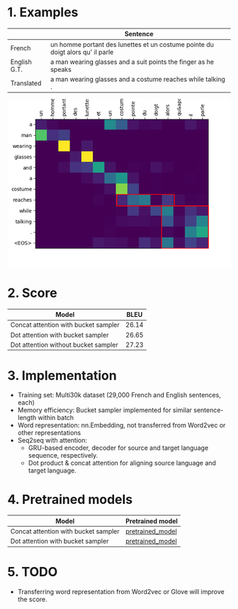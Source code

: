 # 1. Examples
|        |Sentence                                                                               |
|---------------|-------------------------------------------------------------------------------------|
| French        | un homme portant des lunettes et un costume pointe du doigt alors qu&apos; il parle |
| English G.T.  | a man wearing glasses and a suit points the finger as he speaks                     |
| Translated    | a man wearing glasses and a costume reaches while talking .                         |

![](example_from_concat_attention_model.png)
# 2. Score
| Model                                | BLEU  |
|--------------------------------------|-------|
| Concat attention with bucket sampler | 26.14 |
| Dot attention with bucket sampler    | 26.65 |
| Dot attention without bucket sampler | 27.23 |

# 3. Implementation

* Training set: Multi30k dataset (29,000 French and English sentences, each)
* Memory efficiency: Bucket sampler implemented for similar sentence-length within batch
* Word representation: nn.Embedding, not transferred from Word2vec or other representations
* Seq2seq with attention:
    * GRU-based encoder, decoder for source and target language sequence, respectively.
    * Dot product & concat attention for aligning source language and target language.
# 4. Pretrained models
| Model                                |Pretrained model  |
|--------------------------------------|-------|
| Concat attention with bucket sampler |[pretrained_model](https://www.dropbox.com/s/53lqh1smg7wes78/seq2seq_concat.pth?dl=1) |
| Dot attention with bucket sampler    |[pretrained_model](https://www.dropbox.com/s/62diyibdzdu2ikm/seq2seq_dot_with_bucket.pth?dl=1) |

# 5. TODO
* Transferring word representation from Word2vec or Glove will improve the score.
